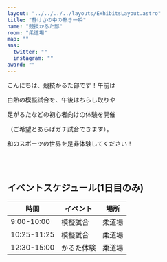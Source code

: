 ```yaml
---
layout: "../../../../layouts/ExhibitsLayout.astro"
title: "静けさの中の熱き一瞬"
name: "競技かるた部"
room: "柔道場"
map: ""
sns:
  twitter: ""
  instagram: ""
award: ""
---
```


こんにちは、競技かるた部です！午前は

白熱の模擬試合を、午後はちらし取りや

足がるたなどの初心者向けの体験を開催

（ご希望とあらばガチ試合できます）。

和のスポーツの世界を是非体験してください！


<br><br>

## イベントスケジュール(1日目のみ)

<div class="time-schedule-table">
  <div class="schedule-container">
    <table class="schedule-table">
      <thead>
        <tr>
          <th class="time-header">時間</th>
          <th class="event-header">イベント</th>
          <th class="location-header">場所</th>
        </tr>
      </thead>
      <tbody>
        <tr class="schedule-row">
          <td class="time-cell">9:00-10:00</td>
          <td class="event-cell">模擬試合</td>
          <td class="location-cell">柔道場</td>
        </tr>
        <tr class="schedule-row">
          <td class="time-cell">10:25-11:25</td>
          <td class="event-cell">模擬試合</td>
          <td class="location-cell">柔道場</td>
        </tr>
        <tr class="schedule-row">
          <td class="time-cell">12:30-15:00</td>
          <td class="event-cell">かるた体験</td>
          <td class="location-cell">柔道場</td>
        </tr>
      </tbody>
    </table>
  </div>
</div>
